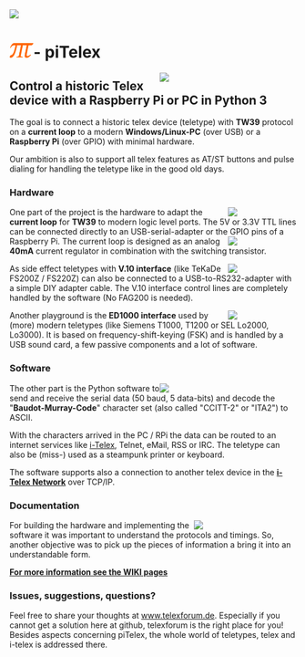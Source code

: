 <img src="https://raw.githubusercontent.com/wiki/fablab-wue/piTelex/img/Header.JPG" width="1024px">

# <img src="doc/piTelexLogo.png" width="42px">- piTelex

<img src="https://raw.githubusercontent.com/wiki/fablab-wue/piTelex/img/RPiTW39.JPG" width="240px" align="right">

## Control a historic Telex device with a Raspberry Pi or PC in Python 3

The goal is to connect a historic telex device (teletype) with **TW39** protocol on a **current loop** to a modern **Windows/Linux-PC** (over USB) or a **Raspberry Pi** (over GPIO) with minimal hardware.

Our ambition is also to support all telex features as AT/ST buttons and pulse dialing for handling the teletype like in the good old days.

### Hardware

<img src="https://raw.githubusercontent.com/wiki/fablab-wue/piTelex/img/USB.JPG" width="120px" align="right">

One part of the project is the hardware to adapt the **current loop** for **TW39** to modern logic level ports. The 5V or 3.3V TTL lines can be connected directly to an USB-serial-adapter or the GPIO pins of a Raspberry Pi. <img src="https://raw.githubusercontent.com/wiki/fablab-wue/piTelex/img/RPiPCB.JPG" width="120px" align="right">The current loop is designed as an analog **40mA** current regulator in combination with the switching transistor.

<img src="https://raw.githubusercontent.com/wiki/fablab-wue/piTelex/img/V.10.JPG" width="120px" align="right">

As side effect teletypes with **V.10 interface** (like TeKaDe FS200Z / FS220Z) can also be connected to a USB-to-RS232-adapter with a simple DIY adapter cable. The V.10 interface control lines are completely handled by the software (No FAG200 is needed).

<img src="https://raw.githubusercontent.com/wiki/fablab-wue/piTelex/img/ED1000SC.JPG" width="120px" align="right">

Another playground is the **ED1000 interface** used by (more) modern teletypes (like Siemens T1000, T1200 or SEL Lo2000, Lo3000). It is based on frequency-shift-keying (FSK) and is handled by a USB sound card, a few passive components and a lot of software.

### Software

<img src="https://raw.githubusercontent.com/wiki/fablab-wue/piTelex/img/SW_Modules.png" width="240px" align="right">

The other part is the Python software to send and receive the serial data (50 baud, 5 data-bits) and decode the "**Baudot-Murray-Code**" character set (also called "CCITT-2" or "ITA2") to ASCII.

With the characters arrived in the PC / RPi the data can be routed to an internet services like [i-Telex](https://www.i-telex.net), Telnet, eMail, RSS or IRC. The teletype can also be (miss-) used as a steampunk printer or keyboard.

The software supports also a connection to another telex device in the **[i-Telex Network](https://www.i-telex.net)** over TCP/IP.

### Documentation

<img src="https://raw.githubusercontent.com/wiki/fablab-wue/piTelex/img/TW39Call8.png" width="180px" align="right">

For building the hardware and implementing the software it was important to understand the protocols and timings. So, another objective was to pick up the pieces of information a bring it into an understandable form.

**[For more information see the WIKI pages](https://github.com/fablab-wue/piTelex/wiki)**

### Issues, suggestions, questions?

Feel free to share your thoughts at www.telexforum.de. Especially if you cannot get a solution here at github, telexforum is the right place for you! Besides aspects concerning piTelex, the whole world of teletypes, telex and i-telex  is addressed there. 

<!--
<hr>

##### Project Status

The software and hardware are in use by about 10 teletype stations and working fine.

##### Last changes

- 2020-09: Moved non-source-code folders to new project [piTelex.supplement](https://github.com/fablab-wue/piTelex.supplement)
- 2020-09: Merged Björns rework of i-Telex protocol handling and ED1000 workflow
- 2020-08: Merged Björns fork (https://github.com/b-schliessmann/piTelex) with TNS, ED1000 and i-Telex-connection rework
- 2020-08: Added device module CLI for commands over teletype
- 2020-07: Merged Dirks device module for Twitter (https://github.com/dirkenstein/piTelex)
-->
